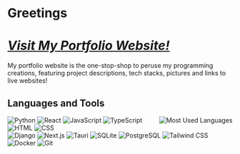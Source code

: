 # Greetings

# ***[Visit My Portfolio Website!](https://vik-ma.vercel.app/)***
My portfolio website is the one-stop-shop to peruse my programming creations, featuring project descriptions, tech stacks, pictures and links to live websites!

## Languages and Tools
<span>
<img align="right" title="Most Used Languages" alt="Most Used Languages" src="https://github-readme-stats.vercel.app/api/top-langs/?username=vik-ma&layout=compact&langs_count=10&size_weight=0.5&count_weight=0.5" />
  
<img title="Python" alt="Python" src="https://img.shields.io/badge/Python-3776AB?logo=python&logoColor=fff" />
<img title="React" alt="React" src="https://img.shields.io/badge/React-20232A?style=flat&logo=react&logoColor=61DAFB" />
<img title="JavaScript" alt="JavaScript" src="https://img.shields.io/badge/JavaScript-323330?style=flat&logo=javascript&logoColor=F7DF1E" />
<img title="TypeScript" alt="TypeScript" src="https://img.shields.io/badge/TypeScript-007ACC?style=flat&logo=typescript&logoColor=white" />
<img title="HTML" alt="HTML" src="https://img.shields.io/badge/HTML-%23E34F26.svg?logo=html5&logoColor=white" />
<img title="CSS" alt="CSS" src="https://img.shields.io/badge/CSS-1572B6?logo=css3&logoColor=fff" />
</span>
<br>
<span>
<img title="Django" alt="Django" src="https://img.shields.io/badge/Django-092E20?style=flat&logo=django&logoColor=green" />
<img title="Next.js" alt="Next.js" src="https://img.shields.io/badge/Next.js-black?logo=next.js&logoColor=white" />
<img title="Tauri" alt="Tauri" src="https://img.shields.io/badge/Tauri-24C8D8?logo=tauri&logoColor=fff" />
<img title="SQLite" alt="SQLite" src="https://img.shields.io/badge/SQLite-%2307405e.svg?logo=sqlite&logoColor=white" />
<img title="PostgreSQL" alt="PostgreSQL" src="https://img.shields.io/badge/PostgreSQL-316192?style=flat&logo=postgresql&logoColor=white" />
<img title="Tailwind CSS" alt="Tailwind CSS" src="https://img.shields.io/badge/Tailwind_CSS-38B2AC?style=flat&logo=tailwind-css&logoColor=white" />
</span>
<br>
<span>
<img title="Docker" alt="Docker" src="https://img.shields.io/badge/Docker-2496ED?logo=docker&logoColor=fff" />
<img title="Git" alt="Git" src="https://img.shields.io/badge/Git-F05032?logo=git&logoColor=fff" />
</span>
